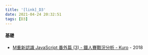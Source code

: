 ```yaml
---
title: '[link]_D3'
date: 2021-04-24 20:32:51
tags: [D3]
---
```


#### 基礎
  - [M重新認識 JavaScript 番外篇 (3) - 鐵人賽戰況分析 - Kuro](https://ithelp.ithome.com.tw/articles/10196538) - 2018